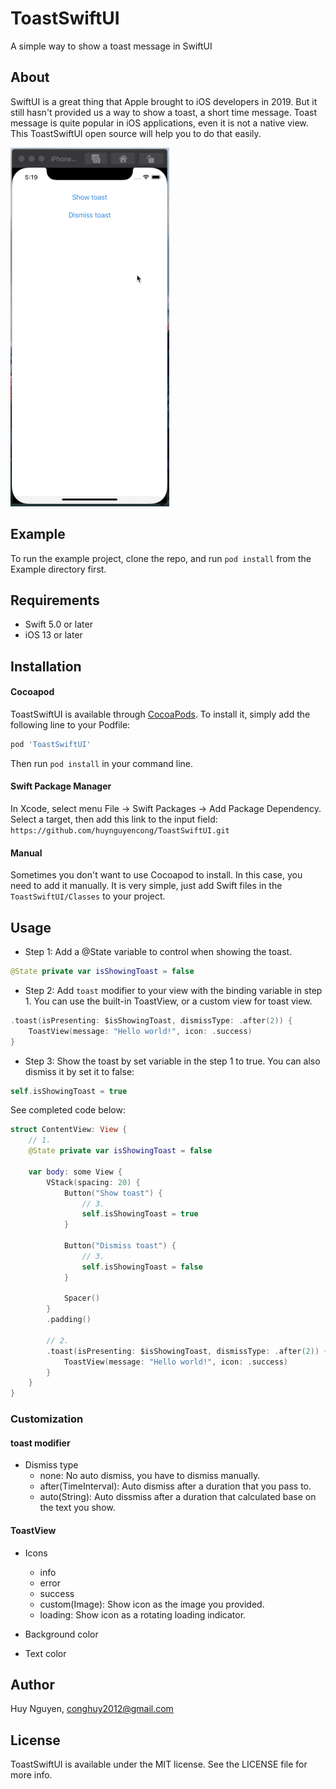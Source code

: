 # ToastSwiftUI

A simple way to show a toast message in SwiftUI

## About

SwiftUI is a great thing that Apple brought to iOS developers in 2019. But it still hasn't provided us a way to show a toast, a short time message. Toast message is quite popular in iOS applications, even it is not a native view. This ToastSwiftUI open source will help you to do that easily.

![Demo ToastSwiftUI](Images/demo.gif)

## Example

To run the example project, clone the repo, and run `pod install` from the Example directory first.

## Requirements

- Swift 5.0 or later
- iOS 13 or later

## Installation

#### Cocoapod

ToastSwiftUI is available through [CocoaPods](https://cocoapods.org). To install
it, simply add the following line to your Podfile:

```ruby
pod 'ToastSwiftUI'
```

Then run `pod install` in your command line.

#### Swift Package Manager
In Xcode, select menu File -> Swift Packages -> Add Package Dependency. Select a target, then add this link to the input field:
`https://github.com/huynguyencong/ToastSwiftUI.git`

#### Manual

Sometimes you don't want to use Cocoapod to install. In this case, you need to add it manually. It is very simple, just add Swift files in the `ToastSwiftUI/Classes` to your project.

## Usage

- Step 1: Add a @State variable to control when showing the toast.
```swift
@State private var isShowingToast = false
```

- Step 2: Add `toast` modifier to your view with the binding variable in step 1. You can use the built-in ToastView, or a custom view for toast view.
```swift
.toast(isPresenting: $isShowingToast, dismissType: .after(2)) {
    ToastView(message: "Hello world!", icon: .success)
}
```

- Step 3: Show the toast by set variable in the step 1 to true. You can also dismiss it by set it to false:
```swift
self.isShowingToast = true
```

See completed code below:

```swift
struct ContentView: View {
    // 1. 
    @State private var isShowingToast = false
    
    var body: some View {
        VStack(spacing: 20) {
            Button("Show toast") {
                // 3.
                self.isShowingToast = true
            }
            
            Button("Dismiss toast") {
                // 3.
                self.isShowingToast = false
            }
            
            Spacer()
        }
        .padding()
        
        // 2.
        .toast(isPresenting: $isShowingToast, dismissType: .after(2)) {
            ToastView(message: "Hello world!", icon: .success)
        }
    }
}
```

### Customization

#### toast modifier
- Dismiss type
    - none: No auto dismiss, you have to dismiss manually.
    - after(TimeInterval): Auto dismiss after a duration that you pass to.
    - auto(String): Auto dissmiss after a duration that calculated base on the text you show.

#### ToastView
- Icons
    - info
    - error
    - success
    - custom(Image): Show icon as the image you provided.
    - loading: Show icon as a rotating loading indicator.
    
- Background color

- Text color



## Author

Huy Nguyen, conghuy2012@gmail.com

## License

ToastSwiftUI is available under the MIT license. See the LICENSE file for more info.
